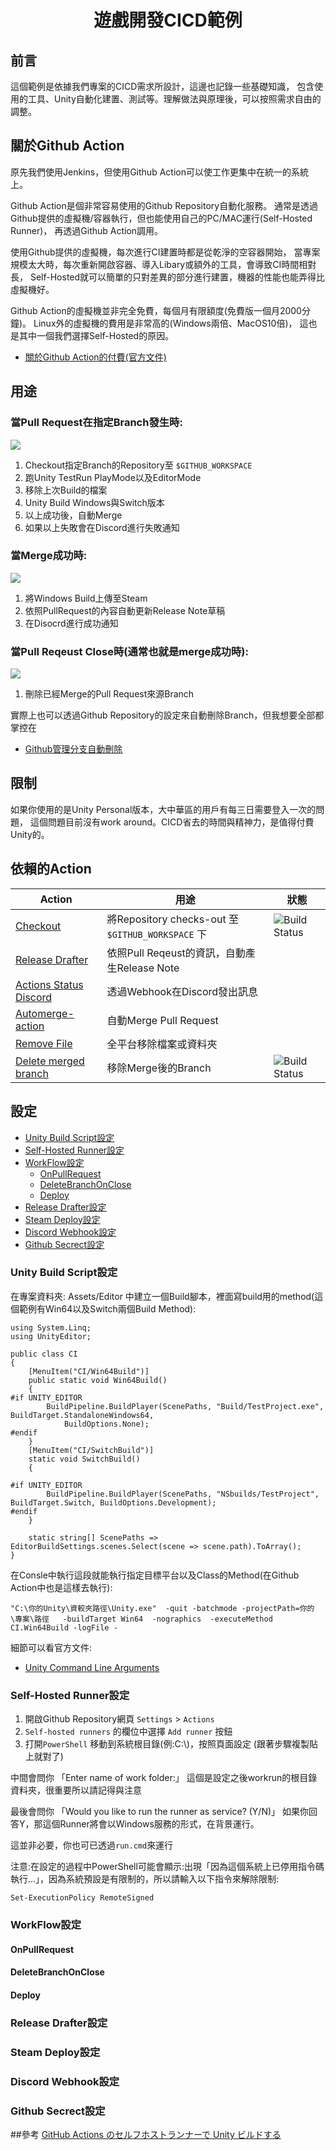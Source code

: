 <h1 align="center">
  遊戲開發CICD範例
</h1>

## 前言
這個範例是依據我們專案的CICD需求所設計，這邊也記錄一些基礎知識，
包含使用的工具、Unity自動化建置、測試等。理解做法與原理後，可以按照需求自由的調整。

## 關於Github Action
原先我們使用Jenkins，但使用Github Action可以使工作更集中在統一的系統上。

Github Action是個非常容易使用的Github Repository自動化服務。
通常是透過Github提供的虛擬機/容器執行，但也能使用自己的PC/MAC運行(Self-Hosted Runner)，
再透過Github Action調用。

使用Github提供的虛擬機，每次進行CI建置時都是從乾淨的空容器開始，
當專案規模太大時，每次重新開啟容器、導入Libary或額外的工具，會導致CI時間相對長，
Self-Hosted就可以簡單的只對差異的部分進行建置，機器的性能也能弄得比虛擬機好。

Github Action的虛擬機並非完全免費，每個月有限額度(免費版一個月2000分鐘)。 
Linux外的虛擬機的費用是非常高的(Windows兩倍、MacOS10倍)，
這也是其中一個我們選擇Self-Hosted的原因。

- [關於Github Action的付費(官方文件)](https://docs.github.com/cn/free-pro-team@latest/github/setting-up-and-managing-billing-and-payments-on-github/about-billing-for-github-actions)

## 用途

### 當Pull Request在指定Branch發生時:
![](ReadmeImg/OnPullRequest.png)

1. Checkout指定Branch的Repository至 `$GITHUB_WORKSPACE`
2. 跑Unity TestRun PlayMode以及EditorMode
3. 移除上次Build的檔案
4. Unity Build Windows與Switch版本
5. 以上成功後，自動Merge 
6. 如果以上失敗會在Discord進行失敗通知

### 當Merge成功時:

![](ReadmeImg/Deploy.png)

1. 將Windows Build上傳至Steam
2. 依照PullRequest的內容自動更新Release Note草稿
3. 在Disocrd進行成功通知

### 當Pull Reqeust Close時(通常也就是merge成功時):

![](ReadmeImg/DeleteBranch.png)

1. 刪除已經Merge的Pull Request來源Branch

實際上也可以透過Github Repository的設定來自動刪除Branch，但我想要全部都掌控在
 - [Github管理分支自動刪除](https://docs.github.com/cn/free-pro-team@latest/github/administering-a-repository/managing-the-automatic-deletion-of-branches)

## 限制
如果你使用的是Unity Personal版本，大中華區的用戶有每三日需要登入一次的問題，
這個問題目前沒有work around。CICD省去的時間與精神力，是值得付費Unity的。

## 依賴的Action
| Action  | 用途  | 狀態 |
| ------------ | ------------ | ----------|
| [Checkout](https://github.com/actions/checkout "Checkout")| 將Repository checks-out 至 `$GITHUB_WORKSPACE` 下 | ![Build Status](https://github.com/actions/checkout/workflows/test-local/badge.svg)|
| <a href="https://github.com/release-drafter/release-drafter">Release Drafter</a>  | 依照Pull Reqeust的資訊，自動產生Release Note  ||
| [Actions Status Discord](https://github.com/sarisia/actions-status-discord "Actions Status Discord")  | 透過Webhook在Discord發出訊息  ||
| [Automerge-action](https://github.com/pascalgn/automerge-action "Automerge-action")  | 自動Merge Pull Request  ||
| [Remove File](https://github.com/JesseTG/rm "Remove File")  | 全平台移除檔案或資料夾  ||
| [Delete merged branch](https://github.com/SvanBoxel/delete-merged-branch "Delete merged branch")  | 移除Merge後的Branch  |![Build Status](https://github.com/SvanBoxel/delete-merged-branch/workflows/Test%20bot%20e2e/badge.svg)|


## 設定
* [Unity Build Script設定](#unity-build-script設定)
* [Self-Hosted Runner設定](#self-hosted-runner設定)
* [WorkFlow設定](#workflow設定)
     * [OnPullRequest](#onpullrequest)
     * [DeleteBranchOnClose](#deletebranchonclose)
     * [Deploy](#deploy)
* [Release Drafter設定](#release-drafter設定)
* [Steam Deploy設定](#steam-deploy設定)
* [Discord Webhook設定](#discord-webhook設定)
* [Github Secrect設定](#github-secrect設定)

### Unity Build Script設定
在專案資料夾: Assets/Editor 中建立一個Build腳本，裡面寫build用的method(這個範例有Win64以及Switch兩個Build Method):
```
using System.Linq;
using UnityEditor;

public class CI
{
    [MenuItem("CI/Win64Build")]
    public static void Win64Build()
    {
#if UNITY_EDITOR
        BuildPipeline.BuildPlayer(ScenePaths, "Build/TestProject.exe", BuildTarget.StandaloneWindows64,
            BuildOptions.None);
#endif
    }
    [MenuItem("CI/SwitchBuild")]
    static void SwitchBuild()
    {

#if UNITY_EDITOR
        BuildPipeline.BuildPlayer(ScenePaths, "NSbuilds/TestProject", BuildTarget.Switch, BuildOptions.Development);
#endif
    }

    static string[] ScenePaths => EditorBuildSettings.scenes.Select(scene => scene.path).ToArray();
}
```

在Consle中執行這段就能執行指定目標平台以及Class的Method(在Github Action中也是這樣去執行):
```
"C:\你的Unity\資較夾路徑\Unity.exe"  -quit -batchmode -projectPath=你的\專案\路徑   -buildTarget Win64  -nographics  -executeMethod CI.Win64Build -logFile -
```
細節可以看官方文件:
- [Unity Command Line Arguments](https://docs.unity3d.com/Manual/CommandLineArguments.html)

### Self-Hosted Runner設定

1. 開啟Github Repository網頁 `Settings` > `Actions`
2. `Self-hosted runners` 的欄位中選擇 `Add runner` 按鈕
3. 打開`PowerShell` 移動到系統根目錄(例:C:\\)，按照頁面設定 (跟著步驟複製貼上就對了)

中間會問你 「Enter name of work folder:」 這個是設定之後workrun的根目錄資料夾，很重要所以請記得與注意

最後會問你 「Would you like to run the runner as service? (Y/N)」
如果你回答Y，那這個Runner將會以Windows服務的形式，在背景運行。

這並非必要，你也可已透過`run.cmd`來運行

注意:在設定的過程中PowerShell可能會顯示:出現「因為這個系統上已停用指令碼執行...」，因為系統預設是有限制的，所以請輸入以下指令來解除限制:

```
Set-ExecutionPolicy RemoteSigned
```



### WorkFlow設定


#### OnPullRequest


#### DeleteBranchOnClose


#### Deploy


### Release Drafter設定


### Steam Deploy設定





### Discord Webhook設定


### Github Secrect設定


##參考
[GitHub Actions のセルフホストランナーで Unity ビルドする](https://framesynthesis.jp/tech/github/actions-unity/)